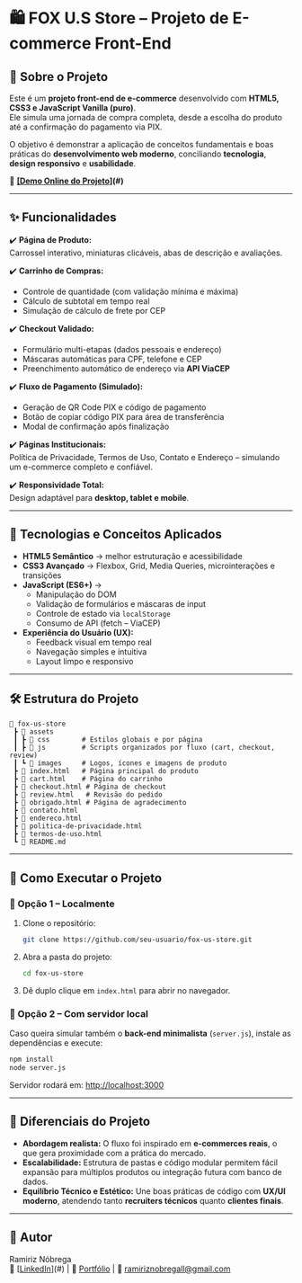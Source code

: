 # 🛍️ FOX U.S Store – Projeto de E-commerce Front-End

## 📖 Sobre o Projeto

Este é um **projeto front-end de e-commerce** desenvolvido com **HTML5, CSS3 e JavaScript Vanilla (puro)**.  
Ele simula uma jornada de compra completa, desde a escolha do produto até a confirmação do pagamento via PIX.  

O objetivo é demonstrar a aplicação de conceitos fundamentais e boas práticas do **desenvolvimento web moderno**, conciliando **tecnologia**, **design responsivo** e **usabilidade**.

🔗 **[[Demo Online do Projeto]](https://fox-projectpage.vercel.app/)(#)**  
  


---

## ✨ Funcionalidades

✔️ **Página de Produto:**  
Carrossel interativo, miniaturas clicáveis, abas de descrição e avaliações.  

✔️ **Carrinho de Compras:**  
- Controle de quantidade (com validação mínima e máxima)  
- Cálculo de subtotal em tempo real  
- Simulação de cálculo de frete por CEP  

✔️ **Checkout Validado:**  
- Formulário multi-etapas (dados pessoais e endereço)  
- Máscaras automáticas para CPF, telefone e CEP  
- Preenchimento automático de endereço via **API ViaCEP**  

✔️ **Fluxo de Pagamento (Simulado):**  
- Geração de QR Code PIX e código de pagamento  
- Botão de copiar código PIX para área de transferência  
- Modal de confirmação após finalização  

✔️ **Páginas Institucionais:**  
Política de Privacidade, Termos de Uso, Contato e Endereço – simulando um e-commerce completo e confiável.  

✔️ **Responsividade Total:**  
Design adaptável para **desktop, tablet e mobile**.  

---

## 🚀 Tecnologias e Conceitos Aplicados

- **HTML5 Semântico** → melhor estruturação e acessibilidade  
- **CSS3 Avançado** → Flexbox, Grid, Media Queries, microinterações e transições  
- **JavaScript (ES6+)** →  
  - Manipulação do DOM  
  - Validação de formulários e máscaras de input  
  - Controle de estado via `localStorage`  
  - Consumo de API (fetch – ViaCEP)  
- **Experiência do Usuário (UX):**  
  - Feedback visual em tempo real  
  - Navegação simples e intuitiva  
  - Layout limpo e responsivo  

---

## 🛠️ Estrutura do Projeto

```
📂 fox-us-store
 ┣ 📂 assets
 ┃ ┣ 📂 css        # Estilos globais e por página
 ┃ ┣ 📂 js         # Scripts organizados por fluxo (cart, checkout, review)
 ┃ ┗ 📂 images     # Logos, ícones e imagens de produto
 ┣ 📜 index.html   # Página principal do produto
 ┣ 📜 cart.html    # Página do carrinho
 ┣ 📜 checkout.html # Página de checkout
 ┣ 📜 review.html   # Revisão do pedido
 ┣ 📜 obrigado.html # Página de agradecimento
 ┣ 📜 contato.html
 ┣ 📜 endereco.html
 ┣ 📜 politica-de-privacidade.html
 ┣ 📜 termos-de-uso.html
 ┗ 📜 README.md
```

---

## 🏁 Como Executar o Projeto

### 🔹 Opção 1 – Localmente
1. Clone o repositório:
   ```bash
   git clone https://github.com/seu-usuario/fox-us-store.git
   ```
2. Abra a pasta do projeto:
   ```bash
   cd fox-us-store
   ```
3. Dê duplo clique em `index.html` para abrir no navegador.

### 🔹 Opção 2 – Com servidor local
Caso queira simular também o **back-end minimalista** (`server.js`), instale as dependências e execute:
```bash
npm install
node server.js
```
Servidor rodará em: [http://localhost:3000](http://localhost:3000)

---

## 📌 Diferenciais do Projeto

- **Abordagem realista:** O fluxo foi inspirado em **e-commerces reais**, o que gera proximidade com a prática do mercado.  
- **Escalabilidade:** Estrutura de pastas e código modular permitem fácil expansão para múltiplos produtos ou integração futura com banco de dados.  
- **Equilíbrio Técnico e Estético:** Une boas práticas de código com **UX/UI moderno**, atendendo tanto **recruiters técnicos** quanto **clientes finais**.  

---

## 👤 Autor

Ramiriz Nóbrega  
🔗 [[LinkedIn](https://www.linkedin.com/in/ramiriz-n%C3%B3brega-aa4500a1/)](#) | 🔗 [Portfólio](#) | 📧 ramiriznobregall@gmail.com  
